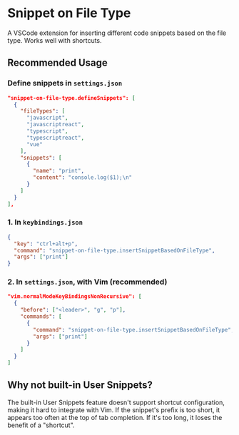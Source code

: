 # Snippet on File Type

A VSCode extension for inserting different code snippets based on the file type. Works well with shortcuts.

## Recommended Usage

### Define snippets in `settings.json`

```json
"snippet-on-file-type.defineSnippets": [
  {
    "fileTypes": [
      "javascript",
      "javascriptreact",
      "typescript",
      "typescriptreact",
      "vue"
    ],
    "snippets": [
      {
        "name": "print",
        "content": "console.log($1);\n"
      }
    ]
  }
],
```

### 1. In `keybindings.json`

```json
{
  "key": "ctrl+alt+p",
  "command": "snippet-on-file-type.insertSnippetBasedOnFileType",
  "args": ["print"]
}
```

### 2. In `settings.json`, with Vim (recommended)

```json
"vim.normalModeKeyBindingsNonRecursive": [
  {
    "before": ["<leader>", "g", "p"],
    "commands": [
      {
        "command": "snippet-on-file-type.insertSnippetBasedOnFileType",
        "args": ["print"]
      }
    ]
  }
]
```

## Why not built-in User Snippets?

The built-in User Snippets feature doesn't support shortcut configuration, making it hard to integrate with Vim. If the snippet's prefix is too short, it appears too often at the top of tab completion. If it's too long, it loses the benefit of a "shortcut".
